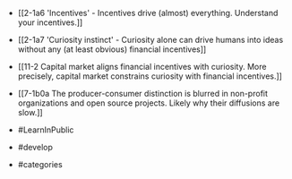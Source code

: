 - [[2-1a6 'Incentives' - Incentives drive (almost) everything. Understand your incentives.]]
- [[2-1a7 'Curiosity instinct' - Curiosity alone can drive humans into ideas without any (at least obvious) financial incentives]]
- [[11-2 Capital market aligns financial incentives with curiosity. More precisely, capital market constrains curiosity with financial incentives.]]

- [[7-1b0a The producer-consumer distinction is blurred in non-profit organizations and open source projects. Likely why their diffusions are slow.]]

- #LearnInPublic

- #develop
- #categories
